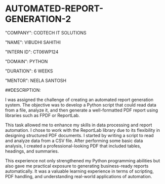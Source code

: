 # AUTOMATED-REPORT-GENERATION-2

"COMPANY": CODTECH IT SOLUTIONS

"NAME": VIBUDHI SAHITHI

"INTERN ID": CT06WP124

"DOMAIN": PYTHON

"DURATION": 6 WEEKS

"MENTOR": NEELA SANTOSH

##DESCRIPTION:

 I was assigned the challenge of creating an automated report generation system. The objective was to develop a Python script that could read data from a file, analyze it, and then generate a well-formatted PDF report using libraries such as FPDF or ReportLab.

This task allowed me to enhance my skills in data processing and report automation. I chose to work with the ReportLab library due to its flexibility in designing structured PDF documents. I started by writing a script to read and analyze data from a CSV file. After performing some basic data analysis, I created a professional-looking PDF that included tables, headings, and summaries.

This experience not only strengthened my Python programming abilities but also gave me practical exposure to generating business-ready reports automatically. It was a valuable learning experience in terms of scripting, PDF handling, and understanding real-world applications of automation.


